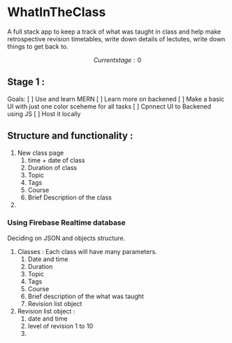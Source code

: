 # WhatInTheClass
A full stack app to keep a track of what was taught in class and help make retrospective revision timetables, write down details of lectutes, write down things to get back to.

$$Current stage: 0$$
## Stage 1 : 
Goals:
[ ] Use and learn MERN 
[ ] Learn more on backened
[ ] Make a basic UI with just one color sceheme for all tasks 
[ ] Cpnnect UI to Backened using JS
[ ] Host it locally

## Structure and functionality : 

1. New class page
    1. time + date of class
    2. Duration of class
    3. Topic
    4. Tags
    5. Course
    6. Brief Description of the class
2. 

### Using Firebase Realtime database

Deciding on JSON and objects structure.

1. Classes : Each class will have many parameters.
    1. Date and time 
    2. Duration
    3. Topic
    4. Tags
    5. Course
    6. Brief description of the what was taught
    7. Revision list object
2. Revision list object :
    1. date and time
    2. level of revision 1 to 10
    3. 




